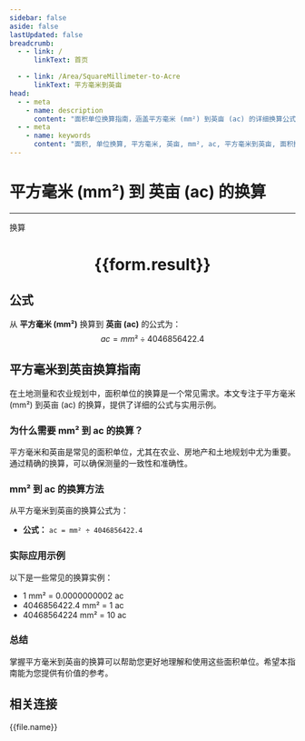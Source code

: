 ```yaml
---
sidebar: false
aside: false
lastUpdated: false
breadcrumb:
  - - link: /
      linkText: 首页

  - - link: /Area/SquareMillimeter-to-Acre
      linkText: 平方毫米到英亩
head:
  - - meta
    - name: description
      content: "面积单位换算指南，涵盖平方毫米 (mm²) 到英亩 (ac) 的详细换算公式与说明。"
  - - meta
    - name: keywords
      content: "面积, 单位换算, 平方毫米, 英亩, mm², ac, 平方毫米到英亩, 面积换算指南"
---
```

# 平方毫米 (mm²) 到 英亩 (ac) 的换算
---
<script setup>
import { onMounted, reactive, inject, ref } from 'vue'
import { NButton, NForm, NFormItem, NInput, NInputNumber, NSelect, NCard, useMessage,NGrid ,NGi } from 'naive-ui'
import { defineClientComponent } from 'vitepress'
import { Area } from '../../files';

const convert = inject('convert')

const form = reactive({
  number: null,
  result: '',
})

const convertHandler = () => {
  if (form.number !== null && !isNaN(form.number)) {
    const convertedValue = parseFloat(form.number) / 4046856422.4
    form.result = `${form.number}mm² = ${convertedValue.toFixed(10)}ac`
  } else {
    form.result = '请输入有效的数值。'
  }
}
</script>

<n-form size="large" :model="form">
  <n-form-item label="平方毫米 (mm²)">
    <n-input-number v-model:value="form.number" placeholder="输入平方毫米" style="width: 100%" />
  </n-form-item>
  <n-form-item>
    <n-button type="info" @click="convertHandler" block>换算</n-button>
  </n-form-item>
</n-form>

<n-card  embedded :bordered="false" hoverable>
  <div  style="text-align:center">
    <h1>{{form.result}}</h1>
  </div>
</n-card>

## 公式

从 **平方毫米 (mm²)** 换算到 **英亩 (ac)** 的公式为：
$$ ac = mm² \div 4046856422.4 $$

## 平方毫米到英亩换算指南

在土地测量和农业规划中，面积单位的换算是一个常见需求。本文专注于平方毫米 (mm²) 到英亩 (ac) 的换算，提供了详细的公式与实用示例。

### 为什么需要 mm² 到 ac 的换算？

平方毫米和英亩是常见的面积单位，尤其在农业、房地产和土地规划中尤为重要。通过精确的换算，可以确保测量的一致性和准确性。

### mm² 到 ac 的换算方法

从平方毫米到英亩的换算公式为：

- **公式：** `ac = mm² ÷ 4046856422.4`

### 实际应用示例

以下是一些常见的换算实例：

- 1 mm² = 0.0000000002 ac
- 4046856422.4 mm² = 1 ac
- 40468564224 mm² = 10 ac

### 总结

掌握平方毫米到英亩的换算可以帮助您更好地理解和使用这些面积单位。希望本指南能为您提供有价值的参考。

## 相关连接
<n-grid x-gap="12" :cols="2">
  <n-gi v-for="(file, index) in Area" :key="index">
    <n-button
      text
      tag="a"
      :href="file.path"
      type="info"
    >
      {{file.name}}
    </n-button>
  </n-gi>
</n-grid>